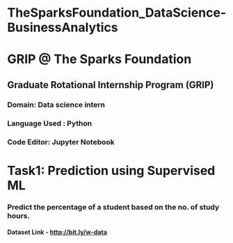 # TheSparksFoundation_DataScience-BusinessAnalytics
# GRIP @ The Sparks Foundation
## Graduate Rotational Internship Program (GRIP)
### Domain: Data science intern
### Language Used : Python
### Code Editor: Jupyter Notebook
# Task1: Prediction using Supervised ML
### Predict the percentage of a student based on the no. of study hours.
#### Dataset Link - http://bit.ly/w-data
